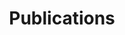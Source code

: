---
title: "Publications"
permalink: /publications/
layout: archive_no_sidebar
author_profile: false
---